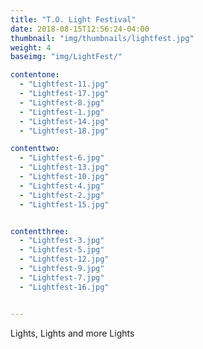 ```yaml
---
title: "T.O. Light Festival"
date: 2018-08-15T12:56:24-04:00
thumbnail: "img/thumbnails/lightfest.jpg"
weight: 4
baseimg: "img/LightFest/"

contentone:
  - "Lightfest-11.jpg"
  - "Lightfest-17.jpg"
  - "Lightfest-8.jpg"
  - "Lightfest-1.jpg"
  - "Lightfest-14.jpg"
  - "Lightfest-18.jpg"

contenttwo:
  - "Lightfest-6.jpg"
  - "Lightfest-13.jpg"
  - "Lightfest-10.jpg"
  - "Lightfest-4.jpg"
  - "Lightfest-2.jpg"
  - "Lightfest-15.jpg"


contentthree:
  - "Lightfest-3.jpg"
  - "Lightfest-5.jpg"
  - "Lightfest-12.jpg"
  - "Lightfest-9.jpg"
  - "Lightfest-7.jpg"
  - "Lightfest-16.jpg"


---
```


  Lights, Lights and more Lights
